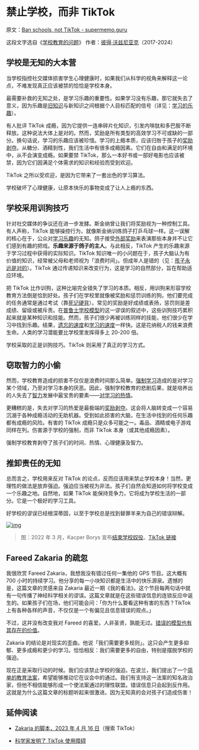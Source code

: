 # 禁止学校，而非 TikTok

原文：[Ban schools, not TikTok - supermemo.guru](https://supermemo.guru/wiki/Ban_schools,_not_TikTok)

这段文字选自《[学校教育的问题](https://supermemo.guru/wiki/Problem_of_Schooling)》 作者：[彼得·沃兹尼亚克](https://supermemo.guru/wiki/Piotr_Wozniak)（2017-2024）

## 学校是无知的大本营

当学校指控社交媒体损害学生心理健康时，如果我们从科学的视角来解释这一论点，不难发现真正应该被禁的恰恰是学校本身。

最需要补救的无知之处，是学习乐趣的重要性。如果学习没有乐趣，那它就失去了意义，因为乐趣是[旧知识](https://supermemo.guru/wiki/Prior_knowledge)与新知识之间根据个人目标匹配的信号（详见：[学习的乐趣](https://supermemo.guru/wiki/Pleasure_of_learning)）。

有人批评 TikTok 成瘾，因为它提供一连串碎片化知识，引发内啡肽和多巴胺不断释放。这种说法大体上是对的。然而，奖励是所有类型的高效学习不可或缺的一部分。换句话说，学习的乐趣应该被珍惜。学习的上瘾本质，应该归咎于孩子的[奖励剥夺](https://supermemo.guru/wiki/Reward_deprivation)。从糖分、酒精到性，我们生活中有很多成瘾因素。它们在自由和满足的环境中，从不会演变成瘾。如果要禁 TikTok，那么一本好书或一部好电影也应该被禁，因为它们因满足个体需求的知识和经验而受到欢迎。

TikTok 之所以受欢迎，是因为它带来了一套出色的学习算法。

学校破坏了心理健康，让原本快乐的事物变成了让人上瘾的东西。

## 学校采用训狗技巧

针对社交媒体的争议还在进一步发酵。斯金纳曾让我们将奖励视为一种控制工具。有人声称，TikTok 能够操控行为，就像斯金纳训练鸽子打乒乓球一样。这一误解的核心在于，公众对[学习乐趣](https://supermemo.guru/wiki/Pleasure_of_learning)的无知。鸽子接受[外部奖励](https://supermemo.guru/wiki/Extrinsic_reward)来表演那些本身并不让它们感到有趣的把戏。**乐趣来源于鸽子的主人**。与此相反，TikTok 产生的乐趣来源于学习过程中获得的实际知识。TikTok 知识唯一的小问题在于，孩子大脑认为有价值的知识，经常被父母和老师视为「浪费时间」。但成年人是错的（见：[孩子永远是对的](https://supermemo.guru/wiki/Child_is_always_right)）。TikTok 通过传递知识来改变行为，这是学习的自然部分，旨在帮助适应环境。

把 TikTok 比作训狗，这种比喻完全错失了学习的本质。相反，用训狗来形容学校教育方法倒是恰到好处。孩子们在学校里就像被奖励和惩罚训练的狗。他们要完成的任务通常是通过考试（靠[死记硬背](https://supermemo.guru/wiki/Cramming)）。常见的奖励是好成绩或表扬，惩罚则是差成绩、留级或被斥责。在[普鲁士学校模型](https://supermemo.guru/wiki/Prussian_school_model)的这一谬误的叙述中，这些训狗技巧累积起来就是某种知识和技能。然而，孩子们很少再被训练同样的技能，他们很少在学习中找到乐趣。结果，[遗忘的速度](https://supermemo.guru/wiki/Speed_of_forgetting)和[学习的速度](https://supermemo.guru/wiki/Speed_of_learning)一样快。这是花纳税人的钱来浪费生命。人类的学习潜能要比学校里发挥得多上 20-200 倍。

学校采取的正是训狗技巧。TikTok 则采用了真正的学习方式。

## 窃取智力的小偷

然而，学校教育造成的损害不仅仅是浪费时间那么简单。[强制学习](https://supermemo.guru/wiki/Coercion_in_learning)造成的是对学习某个领域，乃至对学习本身的厌恶。因此，强制学校教育的悲剧后果，就是培养出的人失去了[智力](https://supermemo.guru/wiki/Intelligence)发展中最宝贵的要素——[对学习的热情](https://supermemo.guru/wiki/Passion_for_learning)。

更糟糕的是，失去对学习的热爱是最极端的[奖励剥夺](https://supermemo.guru/wiki/Reward_deprivation)。这会将人脑转变成一个容易沉溺于各种成瘾活动的无助机器。受到如此损害的大脑，在生活中找到的任何乐趣都有成瘾的风险。有害的 TikTok 成瘾只是众多可能之一。毒品、酒精或电子游戏同样在列。伤害源于学校的强制，而非 TikTok 本身（或其他成瘾因素）。

强制学校教育剥夺了孩子们的时间、热情、心理健康及智力。

## 推卸责任的无知

总而言之，学校用来反对 TikTok 的论点，反而应该用来禁止学校本身！当然，更理性的做法是放弃强迫。强迫应当被视为非法。孩子们自然会知道如何将学校变成一个乐趣之地。自然地，如果 TikTok 能保持竞争力，它将成为学校生活的一部分。它是一个极好的学习工具。

好学校的谬误已经根深蒂固，以至于学校总是找到替罪羊来为自己的错误辩解。

[![img](https://supermemo.guru/images/thumb/4/40/Kacper_Borys_announces_the_end_of_school_slavery_on_TikTok_%282022%29.jpg/250px-Kacper_Borys_announces_the_end_of_school_slavery_on_TikTok_%282022%29.jpg)](https://supermemo.guru/wiki/File:Kacper_Borys_announces_the_end_of_school_slavery_on_TikTok_(2022).jpg)

> 图：2022 年 3 月，Kacper Borys 宣布[结束学校奴役](https://supermemo.guru/wiki/End_School_Slavery)。[TikTok 链接](https://www.tiktok.com/@sussenpolska/video/7159497968893037829)

## Fareed Zakaria 的疏忽

我很欣赏 Fareed Zakaria，我想我没有错过任何一集他的 GPS 节目。这大概有 700 小时的持续学习。他分享的每一小块知识都是生活中的快乐源泉。遗憾的是，这篇文章的灵感来自 Zakaria 最近一期《我的看法》。这个节目每两句话中就有一句传播了神经科学相关的谬误。这篇文章就是在这些错误信息的连锁反应中诞生的。如果孩子们在场，他们可能会问：「你为什么要看这种有害的东西？TikTok 上有各种各样的声音，不仅仅是一个有偏见且信息错误的观点。」

不过，这并没有改变我对 Fareed 的喜爱。人非圣贤，孰能无过。[错误的模型也有其存在的价值](https://supermemo.guru/wiki/There_is_value_in_wrong_models)。

Zakaria 的结论是对现实的歪曲。他说「我们需要更多规则」。这只会产生更多抑郁、更多成瘾和更少的学习。恰恰相反：我们需要更多的自由，特别是摆脱学校的强迫。

现在正是采取行动的时候。我们应该禁止学校的强迫。在波兰，我们提出了一个[简单的教育法案](https://supermemo.guru/wiki/ABC_of_education_reform)，希望能够推动它在议会中的通过。我们有支持这一法案的知名政治家，但他不相信能够形成一个使法案通过的理性联盟。错误信息只会起到反作用。这就是为什么这篇文章的标题听起来很激进。因为无知真的会对孩子们造成伤害！

## 延伸阅读

- [Zakaria 的脚本，2023 年 4 月 16 日](https://transcripts.cnn.com/show/fzgps/date/2023-04-16/segment/01)（搜索 TikTok）

- [科学家发明了 TikTok 使用障碍](https://supermemo.guru/wiki/Scientists_invent_TikTok_use_disorder_(TTUD))
